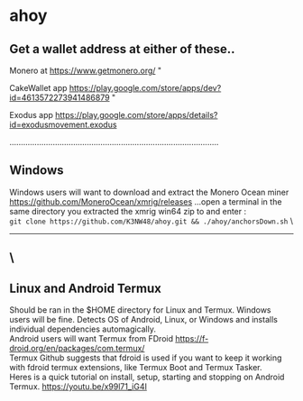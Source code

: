 # ahoy

## Get a wallet address at either of these..

Monero at https://www.getmonero.org/ "

CakeWallet app https://play.google.com/store/apps/dev?id=4613572273941486879 "

Exodus app https://play.google.com/store/apps/details?id=exodusmovement.exodus

............................................................................................

## Windows

Windows users will want to download and extract the Monero Ocean miner https://github.com/MoneroOcean/xmrig/releases
...open a terminal in the same directory you extracted the xmrig win64 zip to and enter : \
`git clone https://github.com/K3NW48/ahoy.git && ./ahoy/anchorsDown.sh`
\

---

## \

## Linux and Android Termux

Should be ran in the $HOME directory for Linux and Termux. Windows users will be fine.
Detects OS of Android, Linux, or Windows and installs individual dependencies automagically.
\
Android users will want Termux from FDroid https://f-droid.org/en/packages/com.termux/
\
Termux Github suggests that fdroid is used if you want to keep it working with fdroid termux extensions, like Termux Boot and Termux Tasker.
\
Heres is a quick tutorial on install, setup, starting and stopping on Android Termux.
https://youtu.be/x99l71_iG4I
